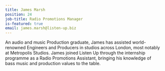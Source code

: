 ```yaml
---
title: James Marsh
position: 24
job-title: Radio Promotions Manager
is-featured: true
email: james.marsh@listen-up.biz
---
```


An audio and music Production graduate, James has assisted world-renowned Engineers and Producers in studios across London, most notably at Metropolis Studios. James joined Listen Up through the internship programme as a Radio Promotions Assistant, bringing his knowledge of bass music and production values to the table.